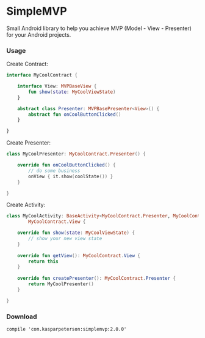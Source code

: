 # SimpleMVP
Small Android library to help you achieve MVP (Model - View - Presenter) for your Android projects.

### Usage

Create Contract:
```kotlin
interface MyCoolContract {

    interface View: MVPBaseView {
        fun show(state: MyCoolViewState)
    }

    abstract class Presenter: MVPBasePresenter<View>() {
        abstract fun onCoolButtonClicked()
    }

}
```

Create Presenter:
```kotlin
class MyCoolPresenter: MyCoolContract.Presenter() {

    override fun onCoolButtonClicked() {
        // do some business
        onView { it.show(coolState()) }
    }

}
```

Create Activity:
```kotlin
class MyCoolActivity: BaseActivity<MyCoolContract.Presenter, MyCoolContract.View>(),
        MyCoolContract.View {

    override fun show(state: MyCoolViewState) {
        // show your new view state
    }
    
    override fun getView(): MyCoolContract.View {
        return this
    }
    
    override fun createPresenter(): MyCoolContract.Presenter {
        return MyCoolPresenter()
    }

}
```

### Download
```
compile 'com.kasparpeterson:simplemvp:2.0.0'
```

